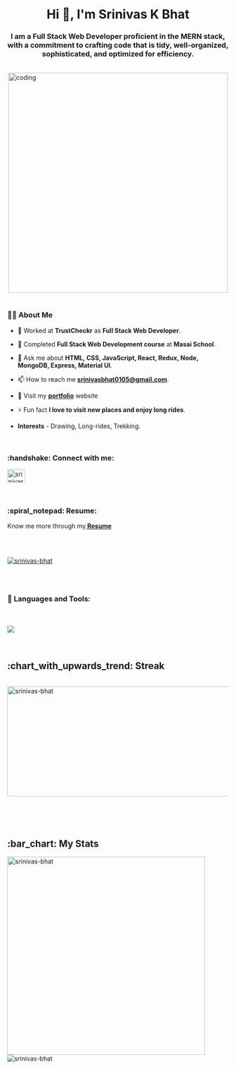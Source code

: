 <h1 align="center">Hi 👋, I'm Srinivas K Bhat</h1>
<h3 align="center">I am a Full Stack Web Developer proficient in the MERN stack, with a commitment to crafting code that is tidy, well-organized, sophisticated, and optimized for efficiency.</h3>

<br/>

<div style="display: flex; align-items: center; justify-content: center">
<img align="center" alt="coding" width="500px" style="display:flex;align-items:center"  src="https://camo.githubusercontent.com/f13afb3465b1a7498f375b40b17ed882fdfbfa7c74b3a10aac36d9688ea178a8/68747470733a2f2f63646e2e6472696262626c652e636f6d2f75736572732f313136323037372f73637265656e73686f74732f353430333931382f666f6375732d616e696d6174696f6e2e676966"/>
</div>

<br/>


<h3> 🙋‍♂️ About Me </h3>

- 🌱 Worked at **TrustCheckr** as **Full Stack Web Developer**.

- 🌱 Completed **Full Stack Web Development course** at **Masai School**.

- 💬 Ask me about **HTML, CSS, JavaScript, React, Redux, Node, MongoDB, Express, Material UI**.

- 📫 How to reach me **srinivasbhat0105@gmail.com**.

- 🔭 Visit my <a target="_blank" href="https://srinivas-k-bhat-portfolio.vercel.app/"><strong>portfolio</strong></a> website

- ⚡ Fun fact **I love to visit new places and enjoy long rides**.

- **Interests** - Drawing, Long-rides, Trekking.

<br/>


<h3 align="left">:handshake: Connect with me:</h3>
<p align="left">
<a href="https://linkedin.com/in/srinivas-k-bhat-6b41aa216" target="_blank"><img align="center" src="https://raw.githubusercontent.com/rahuldkjain/github-profile-readme-generator/master/src/images/icons/Social/linked-in-alt.svg" alt="srinivas k bhat" height="30" width="40" /></a>
</p>

<br/>

<h3> :spiral_notepad: Resume: </h3>
<p>Know me more through my<strong><a href="https://drive.google.com/file/d/1YjvKamKJBjpwPbznvJr52uFRiR_n8qyj/view" target="_blank"> Resume</a></strong></p>

<br/>
<br/>

<p align="left"> <a href="https://github.com/ryo-ma/github-profile-trophy"><img src="https://github-profile-trophy.vercel.app/?username=srinivas-bhat" alt="srinivas-bhat" /></a> </p>

<p align="left"> <a href="https://twitter.com/" target="blank"><img src="https://img.shields.io/twitter/follow/?logo=twitter&style=for-the-badge" alt="" /></a> </p>


<br/>


<h3 align="left">🚀 Languages and Tools:</h3>
<br/>
<br/>
<img src="https://user-images.githubusercontent.com/82999542/132934744-131c1891-4a4f-4e88-a64a-36720ad7470b.png" align="center">

<br />
<br />
<br/>

<h2>:chart_with_upwards_trend: Streak</h2>

<a style="margin:auto">&nbsp;
<img src="https://github-readme-streak-stats.herokuapp.com/?user=srinivas-bhat&show_icons=true&count_private=true&theme=react&border=1pxsolid#eeeeee&bg_color=0D1117" alt="srinivas-bhat" width="650px" height="250px" />
</a>

<br/>
<br/>
<br/>

<h2> :bar_chart: My Stats</h2>

<a><img align="left" src="https://github-readme-stats.vercel.app/api?username=srinivas-bhat&show_icons=true&locale=en&theme=react&hide_border=true&bg_color=0D1117" alt="srinivas-bhat" width="450px" /></a>
<img align="left" src="https://github-readme-stats.vercel.app/api/top-langs?username=srinivas-bhat&show_icons=true&locale=en&layout=compact&theme=react&hide_border=true&bg_color=0D1117" alt="srinivas-bhat" />

<br/>
<br/>
<br/>


